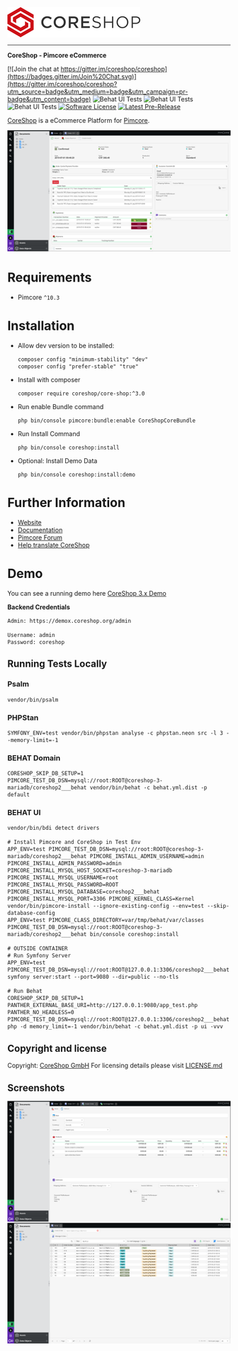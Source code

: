 ![CoreShop](etc/logo.png)

---

**CoreShop - Pimcore eCommerce**

[![Join the chat at https://gitter.im/coreshop/coreshop](https://badges.gitter.im/Join%20Chat.svg)](https://gitter.im/coreshop/coreshop?utm_source=badge&utm_medium=badge&utm_campaign=pr-badge&utm_content=badge)
![Behat UI Tests](https://github.com/coreshop/CoreShop/workflows/PHP%20Stan/badge.svg)
![Behat UI Tests](https://github.com/coreshop/CoreShop/workflows/Behat%20UI/badge.svg)
![Behat UI Tests](https://github.com/coreshop/CoreShop/workflows/Behat/badge.svg)
[![Software License](https://img.shields.io/badge/license-GPLv3-brightgreen.svg?style=flat)](LICENSE.md)
[![Latest Pre-Release](https://img.shields.io/packagist/vpre/coreshop/core-shop.svg)](https://www.packagist.org/packages/coreshop/core-shop)

[CoreShop](https://www.coreshop.org) is a eCommerce Platform for [Pimcore](http://www.pimcore.org).

![CoreShop Interface](docs/img/screenshot5.png)

# Requirements
* Pimcore `^10.3`

# Installation
 - Allow dev version to be installed:
   ```
   composer config "minimum-stability" "dev"
   composer config "prefer-stable" "true"
   ```
 - Install with composer 
   ```
   composer require coreshop/core-shop:^3.0
   ```
 - Run enable Bundle command
   ```
   php bin/console pimcore:bundle:enable CoreShopCoreBundle
   ```
 - Run Install Command
   ```
   php bin/console coreshop:install
   ```
 - Optional: Install Demo Data 
   ```
   php bin/console coreshop:install:demo
   ```

# Further Information
 - [Website](https://www.coreshop.org)
 - [Documentation](https://docs.coreshop.org/latest)
 - [Pimcore Forum](https://talk.pimcore.org)
 - [Help translate CoreShop](https://crowdin.com/project/coreshop)

# Demo
You can see a running demo here [CoreShop 3.x Demo](https://demox.coreshop.org)

**Backend Credentials**

```
Admin: https://demox.coreshop.org/admin

Username: admin
Password: coreshop
```

## Running Tests Locally
### Psalm
```
vendor/bin/psalm
```

### PHPStan
```
SYMFONY_ENV=test vendor/bin/phpstan analyse -c phpstan.neon src -l 3 --memory-limit=-1
```

### BEHAT Domain
```
CORESHOP_SKIP_DB_SETUP=1 PIMCORE_TEST_DB_DSN=mysql://root:ROOT@coreshop-3-mariadb/coreshop2___behat vendor/bin/behat -c behat.yml.dist -p default
```

### BEHAT UI
```
vendor/bin/bdi detect drivers

# Install Pimcore and CoreShop in Test Env
APP_ENV=test PIMCORE_TEST_DB_DSN=mysql://root:ROOT@coreshop-3-mariadb/coreshop2___behat PIMCORE_INSTALL_ADMIN_USERNAME=admin PIMCORE_INSTALL_ADMIN_PASSWORD=admin PIMCORE_INSTALL_MYSQL_HOST_SOCKET=coreshop-3-mariadb PIMCORE_INSTALL_MYSQL_USERNAME=root PIMCORE_INSTALL_MYSQL_PASSWORD=ROOT PIMCORE_INSTALL_MYSQL_DATABASE=coreshop2___behat PIMCORE_INSTALL_MYSQL_PORT=3306 PIMCORE_KERNEL_CLASS=Kernel vendor/bin/pimcore-install --ignore-existing-config --env=test --skip-database-config
APP_ENV=test PIMCORE_CLASS_DIRECTORY=var/tmp/behat/var/classes PIMCORE_TEST_DB_DSN=mysql://root:ROOT@coreshop-3-mariadb/coreshop2___behat bin/console coreshop:install

# OUTSIDE CONTAINER
# Run Symfony Server
APP_ENV=test PIMCORE_TEST_DB_DSN=mysql://root:ROOT@127.0.0.1:3306/coreshop2___behat symfony server:start --port=9080 --dir=public --no-tls

# Run Behat
CORESHOP_SKIP_DB_SETUP=1 PANTHER_EXTERNAL_BASE_URI=http://127.0.0.1:9080/app_test.php PANTHER_NO_HEADLESS=0 PIMCORE_TEST_DB_DSN=mysql://root:ROOT@127.0.0.1:3306/coreshop2___behat php -d memory_limit=-1 vendor/bin/behat -c behat.yml.dist -p ui -vvv 
```

## Copyright and license 
Copyright: [CoreShop GmbH](https://www.coreshop.org)
For licensing details please visit [LICENSE.md](LICENSE.md) 

## Screenshots
![CoreShop Interface](docs/img/screenshot5-2.png)
![CoreShop Interface](docs/img/screenshot5-3.png)
